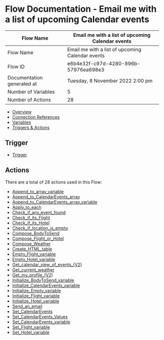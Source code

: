﻿# Flow Documentation \- Email me with a list of upcoming Calendar events

| Flow Name                  | Email me with a list of upcoming Calendar events |
| -------------------------- | ------------------------------------------------ |
| Flow Name                  | Email me with a list of upcoming Calendar events |
| Flow ID                    | e6b4e32f\-c97d\-4280\-896b\-57976ea698e3         |
| Documentation generated at | Tuesday, 8 November 2022 2:00 pm                 |
| Number of Variables        | 5                                                |
| Number of Actions          | 28                                               |

- [Overview](index-Email-me-with-a-list-of-upcoming-Calendar-events(e6b4e32f-c97d-4280-896b-57976ea698e3).md)
- [Connection References](connections-Email-me-with-a-list-of-upcoming-Calendar-events(e6b4e32f-c97d-4280-896b-57976ea698e3).md)
- [Variables](variables-Email-me-with-a-list-of-upcoming-Calendar-events(e6b4e32f-c97d-4280-896b-57976ea698e3).md)
- [Triggers & Actions](triggersactions-Email-me-with-a-list-of-upcoming-Calendar-events(e6b4e32f-c97d-4280-896b-57976ea698e3).md)

## Trigger

- [Trigger](actions/Trigger-Email-me-with-a-list-of-upcoming-Calendar-events(e6b4e32f-c97d-4280-896b-57976ea698e3).md)

## Actions

There are a total of 28 actions used in this Flow:

- [Append\_to\_array\_variable](actions/Append_to_array_variable-Email-me-with-a-list-of-upcoming-Calendar-events(e6b4e32f-c97d-4280-896b-57976ea698e3).md)
- [Append\_to\_CalendarEvents\_array](actions/Append_to_CalendarEvents_array-Email-me-with-a-list-of-upcoming-Calendar-events(e6b4e32f-c97d-4280-896b-57976ea698e3).md)
- [Append\_to\_CalendarEvents\_array\_variable](actions/Append_to_CalendarEvents_array_variable-Email-me-with-a-list-of-upcoming-Calendar-events(e6b4e32f-c97d-4280-896b-57976ea698e3).md)
- [Apply\_to\_each](actions/Apply_to_each-Email-me-with-a-list-of-upcoming-Calendar-events(e6b4e32f-c97d-4280-896b-57976ea698e3).md)
- [Check\_if\_any\_event\_found](actions/Check_if_any_event_found-Email-me-with-a-list-of-upcoming-Calendar-events(e6b4e32f-c97d-4280-896b-57976ea698e3).md)
- [Check\_if\_its\_Flight](actions/Check_if_its_Flight-Email-me-with-a-list-of-upcoming-Calendar-events(e6b4e32f-c97d-4280-896b-57976ea698e3).md)
- [Check\_if\_its\_Hotel](actions/Check_if_its_Hotel-Email-me-with-a-list-of-upcoming-Calendar-events(e6b4e32f-c97d-4280-896b-57976ea698e3).md)
- [Check\_if\_location\_is\_empty](actions/Check_if_location_is_empty-Email-me-with-a-list-of-upcoming-Calendar-events(e6b4e32f-c97d-4280-896b-57976ea698e3).md)
- [Compose\_BodyToSend](actions/Compose_BodyToSend-Email-me-with-a-list-of-upcoming-Calendar-events(e6b4e32f-c97d-4280-896b-57976ea698e3).md)
- [Compose\_Flight\_or\_Hotel](actions/Compose_Flight_or_Hotel-Email-me-with-a-list-of-upcoming-Calendar-events(e6b4e32f-c97d-4280-896b-57976ea698e3).md)
- [Compose\_Weather](actions/Compose_Weather-Email-me-with-a-list-of-upcoming-Calendar-events(e6b4e32f-c97d-4280-896b-57976ea698e3).md)
- [Create\_HTML\_table](actions/Create_HTML_table-Email-me-with-a-list-of-upcoming-Calendar-events(e6b4e32f-c97d-4280-896b-57976ea698e3).md)
- [Empty\_Flight\_variable](actions/Empty_Flight_variable-Email-me-with-a-list-of-upcoming-Calendar-events(e6b4e32f-c97d-4280-896b-57976ea698e3).md)
- [Empty\_Hotel\_variable](actions/Empty_Hotel_variable-Email-me-with-a-list-of-upcoming-Calendar-events(e6b4e32f-c97d-4280-896b-57976ea698e3).md)
- [Get\_calendar\_view\_of\_events\_(V2)](actions/Get_calendar_view_of_events_(V2)-Email-me-with-a-list-of-upcoming-Calendar-events(e6b4e32f-c97d-4280-896b-57976ea698e3).md)
- [Get\_current\_weather](actions/Get_current_weather-Email-me-with-a-list-of-upcoming-Calendar-events(e6b4e32f-c97d-4280-896b-57976ea698e3).md)
- [Get\_my\_profile\_(V2)](actions/Get_my_profile_(V2)-Email-me-with-a-list-of-upcoming-Calendar-events(e6b4e32f-c97d-4280-896b-57976ea698e3).md)
- [Initialize\_BodyToSend\_variable](actions/Initialize_BodyToSend_variable-Email-me-with-a-list-of-upcoming-Calendar-events(e6b4e32f-c97d-4280-896b-57976ea698e3).md)
- [Initialize\_CalendarEvents\_variable](actions/Initialize_CalendarEvents_variable-Email-me-with-a-list-of-upcoming-Calendar-events(e6b4e32f-c97d-4280-896b-57976ea698e3).md)
- [Initialize\_Empty\_variable](actions/Initialize_Empty_variable-Email-me-with-a-list-of-upcoming-Calendar-events(e6b4e32f-c97d-4280-896b-57976ea698e3).md)
- [Initialize\_Flight\_variable](actions/Initialize_Flight_variable-Email-me-with-a-list-of-upcoming-Calendar-events(e6b4e32f-c97d-4280-896b-57976ea698e3).md)
- [Initialize\_Hotel\_variable](actions/Initialize_Hotel_variable-Email-me-with-a-list-of-upcoming-Calendar-events(e6b4e32f-c97d-4280-896b-57976ea698e3).md)
- [Send\_an\_email](actions/Send_an_email-Email-me-with-a-list-of-upcoming-Calendar-events(e6b4e32f-c97d-4280-896b-57976ea698e3).md)
- [Set\_CalendarEvents](actions/Set_CalendarEvents-Email-me-with-a-list-of-upcoming-Calendar-events(e6b4e32f-c97d-4280-896b-57976ea698e3).md)
- [Set\_CalendarEvents\_Values](actions/Set_CalendarEvents_Values-Email-me-with-a-list-of-upcoming-Calendar-events(e6b4e32f-c97d-4280-896b-57976ea698e3).md)
- [Set\_CalendarEvents\_variable](actions/Set_CalendarEvents_variable-Email-me-with-a-list-of-upcoming-Calendar-events(e6b4e32f-c97d-4280-896b-57976ea698e3).md)
- [Set\_Flight\_variable](actions/Set_Flight_variable-Email-me-with-a-list-of-upcoming-Calendar-events(e6b4e32f-c97d-4280-896b-57976ea698e3).md)
- [Set\_Hotel\_variable](actions/Set_Hotel_variable-Email-me-with-a-list-of-upcoming-Calendar-events(e6b4e32f-c97d-4280-896b-57976ea698e3).md)
